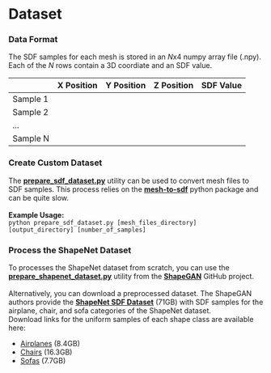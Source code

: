 # Dataset

### Data Format
The SDF samples for each mesh is stored in an *N*x4 numpy array file (.npy).<br>
Each of the *N* rows contain a 3D coordiate and an SDF value.

|           | X Position | Y Position | Z Position | SDF Value  |
| --------- | ---------- | ---------- | ---------- | ---------- |
| Sample 1  |            |            |            |            |
| Sample 2  |            |            |            |            |
| ...       |            |            |            |            |
| Sample N  |            |            |            |            |


### Create Custom Dataset

The **[prepare_sdf_dataset.py](https://github.com/AlexWolski/CSG-CRN/blob/master/prepare_sdf_dataset.py)** utility can be used to convert mesh files to SDF samples. This process relies on the **[mesh-to-sdf](https://pypi.org/project/mesh-to-sdf/)** python package and can be quite slow.<br>
<br>
**Example Usage:**<br>
`python prepare_sdf_dataset.py [mesh_files_directory] [output_directory] [number_of_samples]`


### Process the ShapeNet Dataset
To processes the ShapeNet dataset from scratch, you can use the **[prepare_shapenet_dataset.py](https://github.com/marian42/shapegan/blob/master/prepare_shapenet_dataset.py)** utility from the **[ShapeGAN](https://github.com/marian42/shapegan)** GitHub project.<br>
<br>
Alternatively, you can download a preprocessed dataset. The ShapeGAN authors provide the **[ShapeNet SDF Dataset](https://ls7-data.cs.tu-dortmund.de/shape_net/ShapeNet_SDF.tar.gz)** (71GB) with SDF samples for the airplane, chair, and sofa categories of the ShapeNet dataset.<br>
Download links for the uniform samples of each shape class are available here:
* [Airplanes](https://huggingface.co/datasets/AlexWolski/ShapeNet-SDF-Uniform/resolve/main/airplanes.zip) (8.4GB)
* [Chairs](https://huggingface.co/datasets/AlexWolski/ShapeNet-SDF-Uniform/resolve/main/chairs.zip) (16.3GB)
* [Sofas](https://huggingface.co/datasets/AlexWolski/ShapeNet-SDF-Uniform/resolve/main/sofas.zip) (7.7GB)